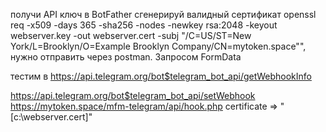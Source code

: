 получи API ключ в BotFather
сгенерируй валидный сертификат
openssl req -x509 -days 365 -sha256 -nodes -newkey rsa:2048 -keyout webserver.key -out webserver.cert -subj \"/C=US/ST=New York/L=Brooklyn/O=Example Brooklyn Company/CN=mytoken.space\"",
нужно отправить через postman. Запросом FormData

тестим в 
https://api.telegram.org/bot$telegram_bot_api/getWebhookInfo



https://api.telegram.org/bot$telegram_bot_api/setWebhook
https://mytoken.space/mfm-telegram/api/hook.php
certificate => "[c:\\webserver.cert]"
